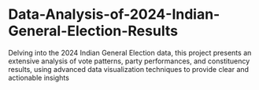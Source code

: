 # Data-Analysis-of-2024-Indian-General-Election-Results
Delving into the 2024 Indian General Election data, this project presents an extensive analysis of vote patterns, party performances, and constituency results, using advanced data visualization techniques to provide clear and actionable insights
